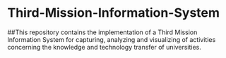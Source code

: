 # Third-Mission-Information-System

##This repository contains the implementation of a Third Mission Information System for capturing, analyzing and visualizing of activities concerning the knowledge and technology transfer of universities.
